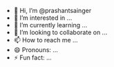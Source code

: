 - 👋 Hi, I’m @prashantsainger
- 👀 I’m interested in ...
- 🌱 I’m currently learning ...
- 💞️ I’m looking to collaborate on ...
- 📫 How to reach me ...
- 😄 Pronouns: ...
- ⚡ Fun fact: ...

<!---
prashantsainger/prashantsainger is a ✨ special ✨ repository because its `README.md` (this file) appears on your GitHub profile.
You can click the Preview link to take a look at your changes.
--->
